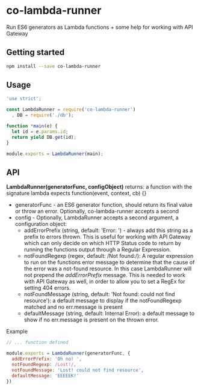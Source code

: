 # co-lambda-runner

Run ES6 generators as Lambda functions + some help for working with API Gateway

## Getting started

```bash
npm install --save co-lambda-runner
```

## Usage

```js
'use strict';

const LambdaRunner = require('co-lambda-runner')
  , DB = require('./db');

function *main(e) {
  let id = e.params.id;
  return yield DB.get(id);
}

module.exports = LambdaRunner(main);
```

## API

__LambdaRunner(generatorFunc, configObject)__ returns: a function with the signature lambda expects function(event, context, cb) {}

* generatorFunc - an ES6 generator function, should return its final value or throw an error.
Optionally, co-lambda-runner accepts a second
* config - Optionally, LambdaRunner accepts a second argument, a configuration object:
  * addErrorPrefix (string, default: 'Error: ') - always add this string as a prefix to errors thrown. This is useful for working with API Gateway which can only decide on which HTTP Status code to return by running the functions output through a Regular Expression.
  * notFoundRegexp (regex, default: /Not found:/): A regular expression to run on the functions error message to determine that the cause of the error was a not-found resource. In this case LambdaRunner will not prepend the _addErrorPrefix_ message. This is needed to work with API Gateway as well, in order to allow you to set a RegEx for setting 404 errors.
  * notFoundMessage (string, default: 'Not found: could not find resource'): a default message to display if the notFoundRegexp matched and no err.message is present
  * defaultMessage (string, default: Internal Error): a default message to show if no err.message is present on the thrown error.

Example
```js
// ... function defined

module.exports = LambdaRunner(generatorFunc, {
  addErrorPrefix: 'Oh no! ',
  notFoundRegexp: /Lost!/,
  notFoundMessage: 'Lost! could not find resource',
  defaultMessage: 'EEEEEK!'
})

```
